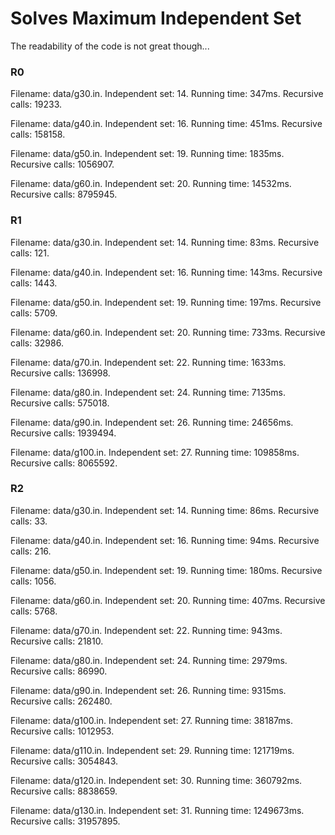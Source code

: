 # Solves Maximum Independent Set
The readability of the code is not great though...

### R0
Filename: data/g30.in. Independent set: 14. Running time: 347ms. Recursive calls: 19233.

Filename: data/g40.in. Independent set: 16. Running time: 451ms. Recursive calls: 158158.

Filename: data/g50.in. Independent set: 19. Running time: 1835ms. Recursive calls: 1056907.

Filename: data/g60.in. Independent set: 20. Running time: 14532ms. Recursive calls: 8795945.

### R1
Filename: data/g30.in. Independent set: 14. Running time: 83ms. Recursive calls: 121.

Filename: data/g40.in. Independent set: 16. Running time: 143ms. Recursive calls: 1443.

Filename: data/g50.in. Independent set: 19. Running time: 197ms. Recursive calls: 5709.

Filename: data/g60.in. Independent set: 20. Running time: 733ms. Recursive calls: 32986.

Filename: data/g70.in. Independent set: 22. Running time: 1633ms. Recursive calls: 136998.

Filename: data/g80.in. Independent set: 24. Running time: 7135ms. Recursive calls: 575018.

Filename: data/g90.in. Independent set: 26. Running time: 24656ms. Recursive calls: 1939494.

Filename: data/g100.in. Independent set: 27. Running time: 109858ms. Recursive calls: 8065592.

### R2
Filename: data/g30.in. Independent set: 14. Running time: 86ms. Recursive calls: 33.

Filename: data/g40.in. Independent set: 16. Running time: 94ms. Recursive calls: 216.

Filename: data/g50.in. Independent set: 19. Running time: 180ms. Recursive calls: 1056.

Filename: data/g60.in. Independent set: 20. Running time: 407ms. Recursive calls: 5768.

Filename: data/g70.in. Independent set: 22. Running time: 943ms. Recursive calls: 21810.

Filename: data/g80.in. Independent set: 24. Running time: 2979ms. Recursive calls: 86990.

Filename: data/g90.in. Independent set: 26. Running time: 9315ms. Recursive calls: 262480.

Filename: data/g100.in. Independent set: 27. Running time: 38187ms. Recursive calls: 1012953.

Filename: data/g110.in. Independent set: 29. Running time: 121719ms. Recursive calls: 3054843.

Filename: data/g120.in. Independent set: 30. Running time: 360792ms. Recursive calls: 8838659.

Filename: data/g130.in. Independent set: 31. Running time: 1249673ms. Recursive calls: 31957895.